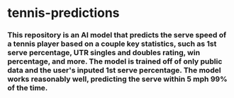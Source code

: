 # tennis-predictions
### This repository is an AI model that predicts the serve speed of a tennis player based on a couple key statistics, such as 1st serve percentage, UTR singles and doubles rating, win percentage, and more. The model is trained off of only public data and the user's inputed 1st serve percentage. The model works reasonably well, predicting the serve within 5 mph 99% of the time. 
